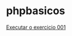 # phpbasicos
 
<a href="https://davidlmteixeira.github.io/phpbasicos/exercico01.html">Executar o exercicio 001</a>
